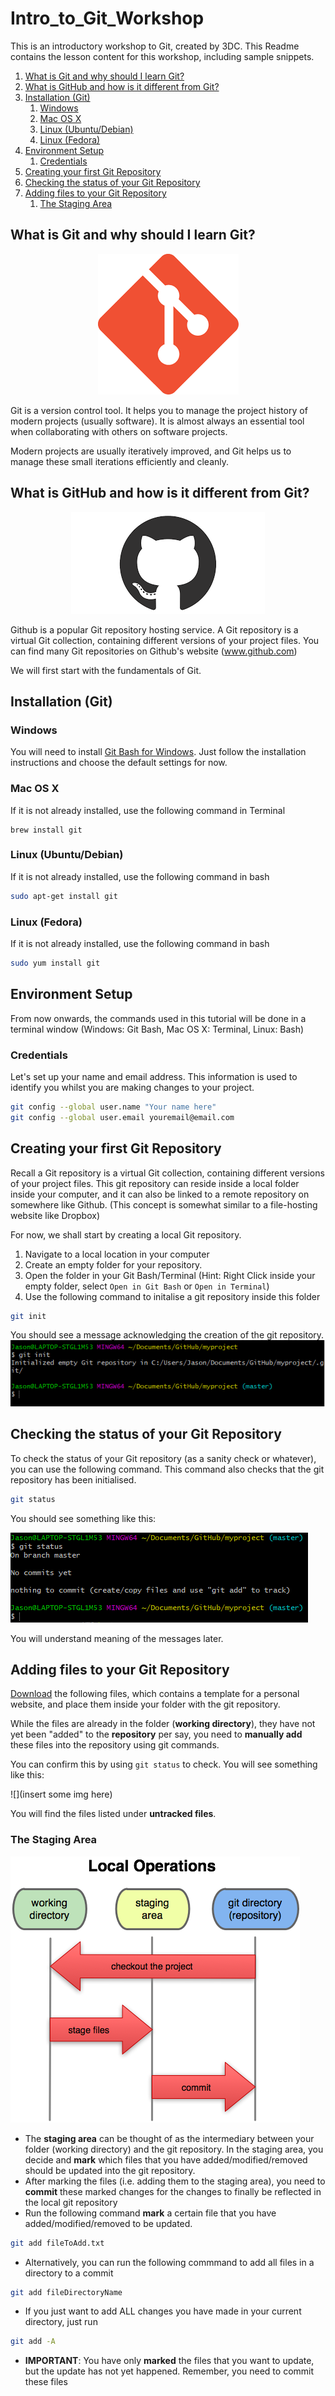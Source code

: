 # Intro_to_Git_Workshop

This is an introductory workshop to Git, created by 3DC. This Readme contains the lesson content for this workshop, including sample snippets.

1. [What is Git and why should I learn Git?](#what-is-git-and-why-should-i-learn-git)
2. [What is GitHub and how is it different from Git?](#what-is-github-and-how-is-it-different-from-git)
3. [Installation (Git)](#installation-git)
   1. [Windows](#windows)
   2. [Mac OS X](#mac-os-x)
   3. [Linux (Ubuntu/Debian)](#linux-ubuntudebian)
   4. [Linux (Fedora)](#linux-fedora)
4. [Environment Setup](#environment-setup)
   1. [Credentials](#credentials)
5. [Creating your first Git Repository](#creating-your-first-git-repository)
6. [Checking the status of your Git Repository](#checking-the-status-of-your-git-repository)
7. [Adding files to your Git Repository](#adding-files-to-your-git-repository)
   1. [The Staging Area](#the-staging-area)
  

## What is Git and why should I learn Git?  

<div style="text-align:center"><img src="imgs/git.png" /></div>

Git is a version control tool. It helps you to manage the project history of modern projects (usually software). It is almost always an essential tool when collaborating with others on software projects.

Modern projects are usually iteratively improved, and Git helps us to manage these small iterations efficiently and cleanly.

## What is GitHub and how is it different from Git?

<div style="text-align:center"><img src="imgs/github.png" /></div>

Github is a popular Git repository hosting service. A Git repository is a virtual Git collection, containing different versions of your project files. You can find many Git repositories on Github's website (www.github.com)

We will first start with the fundamentals of Git.

## Installation (Git)

### Windows

You will need to install [Git Bash for Windows](https://git-scm.com/download/win). Just follow the installation instructions and choose the default settings for now.

### Mac OS X

If it is not already installed, use the following command in Terminal

```terminal
brew install git
```

### Linux (Ubuntu/Debian)

If it is not already installed, use the following command in bash

```bash
sudo apt-get install git
```

### Linux (Fedora)

If it is not already installed, use the following command in bash

```bash
sudo yum install git
```

## Environment Setup

From now onwards, the commands used in this tutorial will be done in a terminal window (Windows: Git Bash, Mac OS X: Terminal, Linux: Bash)

### Credentials

Let's set up your name and email address. This information is used to identify you whilst you are making changes to your project.

```bash
git config --global user.name "Your name here"
git config --global user.email youremail@email.com
```

## Creating your first Git Repository

Recall a Git repository is a virtual Git collection, containing different versions of your project files. This git repository can reside inside a local folder inside your computer, and it can also be linked to a remote repository on somewhere like Github. (This concept is somewhat similar to a file-hosting website like Dropbox)

For now, we shall start by creating a local Git repository.
1. Navigate to a local location in your computer
2. Create an empty folder for your repository.
3. Open the folder in your Git Bash/Terminal (Hint: Right Click inside your empty folder, select `Open in Git Bash` or `Open in Terminal`)
4. Use the following command to initalise a git repository inside this folder

```bash
git init
```

You should see a message acknowledging the creation of the git repository.
![](imgs/ss-gitinit.png)

## Checking the status of your Git Repository

To check the status of your Git repository (as a sanity check or whatever), you can use the following command. This command also checks that the git repository has been initialised.

```bash
git status
```

You should see something like this: 

![](imgs/ss-gitstatus.png)

You will understand meaning of the messages later.

## Adding files to your Git Repository

[Download]() the following files, which contains a template for a personal website, and place them inside your folder with the git repository.

While the files are already in the folder (**working directory**), they have not yet been "added" to the **repository** per say, you need to **manually add** these files into the repository using git commands.

You can confirm this by using `git status` to check. You will see something like this:

![](insert some img here)

You will find the files listed under **untracked files**.

### The Staging Area

![](imgs/stagingarea.png)

- The **staging area** can be thought of as the intermediary between your folder (working directory) and the git repository. In the staging area, you decide and **mark** which files that you have added/modified/removed should be updated into the git repository.
- After marking the files (i.e. adding them to the staging area), you need to **commit** these marked changes for the changes to finally be reflected in the local git repository
- Run the following command **mark** a certain file that you have added/modified/removed to be updated.
```bash
git add fileToAdd.txt
```
- Alternatively, you can run the following commmand to add all files in a directory to a commit
```bash
git add fileDirectoryName
```
- If you just want to add ALL changes you have made in your current directory, just run
```bash
git add -A
```
- **IMPORTANT**: You have only **marked** the files that you want to update, but the update has not yet happened. Remember, you need to commit these files